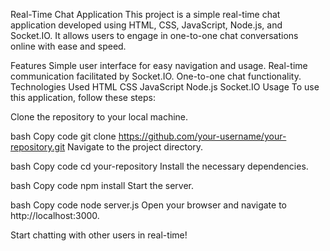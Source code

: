 
Real-Time Chat Application
This project is a simple real-time chat application developed using HTML, CSS, JavaScript, Node.js, and Socket.IO. It allows users to engage in one-to-one chat conversations online with ease and speed.

Features
Simple user interface for easy navigation and usage.
Real-time communication facilitated by Socket.IO.
One-to-one chat functionality.
Technologies Used
HTML
CSS
JavaScript
Node.js
Socket.IO
Usage
To use this application, follow these steps:

Clone the repository to your local machine.

bash
Copy code
git clone https://github.com/your-username/your-repository.git
Navigate to the project directory.

bash
Copy code
cd your-repository
Install the necessary dependencies.

bash
Copy code
npm install
Start the server.

bash
Copy code
node server.js
Open your browser and navigate to http://localhost:3000.

Start chatting with other users in real-time!
